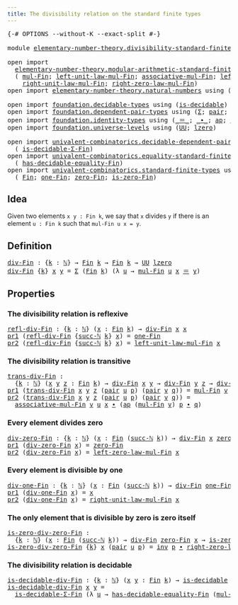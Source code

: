 ```yaml
---
title: The divisibility relation on the standard finite types
---
```


<pre class="Agda"><a id="80" class="Symbol">{-#</a> <a id="84" class="Keyword">OPTIONS</a> <a id="92" class="Pragma">--without-K</a> <a id="104" class="Pragma">--exact-split</a> <a id="118" class="Symbol">#-}</a>

<a id="123" class="Keyword">module</a> <a id="130" href="elementary-number-theory.divisibility-standard-finite-types.html" class="Module">elementary-number-theory.divisibility-standard-finite-types</a> <a id="190" class="Keyword">where</a>

<a id="197" class="Keyword">open</a> <a id="202" class="Keyword">import</a>
  <a id="211" href="elementary-number-theory.modular-arithmetic-standard-finite-types.html" class="Module">elementary-number-theory.modular-arithmetic-standard-finite-types</a> <a id="277" class="Keyword">using</a>
  <a id="285" class="Symbol">(</a> <a id="287" href="elementary-number-theory.modular-arithmetic-standard-finite-types.html#13305" class="Function">mul-Fin</a><a id="294" class="Symbol">;</a> <a id="296" href="elementary-number-theory.modular-arithmetic-standard-finite-types.html#15330" class="Function">left-unit-law-mul-Fin</a><a id="317" class="Symbol">;</a> <a id="319" href="elementary-number-theory.modular-arithmetic-standard-finite-types.html#13892" class="Function">associative-mul-Fin</a><a id="338" class="Symbol">;</a> <a id="340" href="elementary-number-theory.modular-arithmetic-standard-finite-types.html#15976" class="Function">left-zero-law-mul-Fin</a><a id="361" class="Symbol">;</a>
    <a id="367" href="elementary-number-theory.modular-arithmetic-standard-finite-types.html#15802" class="Function">right-unit-law-mul-Fin</a><a id="389" class="Symbol">;</a> <a id="391" href="elementary-number-theory.modular-arithmetic-standard-finite-types.html#16474" class="Function">right-zero-law-mul-Fin</a><a id="413" class="Symbol">)</a>
<a id="415" class="Keyword">open</a> <a id="420" class="Keyword">import</a> <a id="427" href="elementary-number-theory.natural-numbers.html" class="Module">elementary-number-theory.natural-numbers</a> <a id="468" class="Keyword">using</a> <a id="474" class="Symbol">(</a><a id="475" href="elementary-number-theory.natural-numbers.html#1458" class="Datatype">ℕ</a><a id="476" class="Symbol">;</a> <a id="478" href="elementary-number-theory.natural-numbers.html#1479" class="InductiveConstructor">zero-ℕ</a><a id="484" class="Symbol">;</a> <a id="486" href="elementary-number-theory.natural-numbers.html#1492" class="InductiveConstructor">succ-ℕ</a><a id="492" class="Symbol">)</a>

<a id="495" class="Keyword">open</a> <a id="500" class="Keyword">import</a> <a id="507" href="foundation.decidable-types.html" class="Module">foundation.decidable-types</a> <a id="534" class="Keyword">using</a> <a id="540" class="Symbol">(</a><a id="541" href="foundation.decidable-types.html#1905" class="Function">is-decidable</a><a id="553" class="Symbol">)</a>
<a id="555" class="Keyword">open</a> <a id="560" class="Keyword">import</a> <a id="567" href="foundation.dependent-pair-types.html" class="Module">foundation.dependent-pair-types</a> <a id="599" class="Keyword">using</a> <a id="605" class="Symbol">(</a><a id="606" href="foundation-core.dependent-pair-types.html#515" class="Record">Σ</a><a id="607" class="Symbol">;</a> <a id="609" href="foundation-core.dependent-pair-types.html#588" class="InductiveConstructor">pair</a><a id="613" class="Symbol">;</a> <a id="615" href="foundation-core.dependent-pair-types.html#605" class="Field">pr1</a><a id="618" class="Symbol">;</a> <a id="620" href="foundation-core.dependent-pair-types.html#617" class="Field">pr2</a><a id="623" class="Symbol">)</a>
<a id="625" class="Keyword">open</a> <a id="630" class="Keyword">import</a> <a id="637" href="foundation.identity-types.html" class="Module">foundation.identity-types</a> <a id="663" class="Keyword">using</a> <a id="669" class="Symbol">(</a><a id="670" href="foundation-core.identity-types.html#1865" class="Function Operator">_＝_</a><a id="673" class="Symbol">;</a> <a id="675" href="foundation-core.identity-types.html#2425" class="Function Operator">_∙_</a><a id="678" class="Symbol">;</a> <a id="680" href="foundation-core.identity-types.html#4003" class="Function">ap</a><a id="682" class="Symbol">;</a> <a id="684" href="foundation-core.identity-types.html#2729" class="Function">inv</a><a id="687" class="Symbol">)</a>
<a id="689" class="Keyword">open</a> <a id="694" class="Keyword">import</a> <a id="701" href="foundation.universe-levels.html" class="Module">foundation.universe-levels</a> <a id="728" class="Keyword">using</a> <a id="734" class="Symbol">(</a><a id="735" href="foundation-core.universe-levels.html#235" class="Primitive">UU</a><a id="737" class="Symbol">;</a> <a id="739" href="Agda.Primitive.html#764" class="Primitive">lzero</a><a id="744" class="Symbol">)</a>

<a id="747" class="Keyword">open</a> <a id="752" class="Keyword">import</a> <a id="759" href="univalent-combinatorics.decidable-dependent-pair-types.html" class="Module">univalent-combinatorics.decidable-dependent-pair-types</a> <a id="814" class="Keyword">using</a>
  <a id="822" class="Symbol">(</a> <a id="824" href="univalent-combinatorics.decidable-dependent-pair-types.html#1297" class="Function">is-decidable-Σ-Fin</a><a id="842" class="Symbol">)</a>
<a id="844" class="Keyword">open</a> <a id="849" class="Keyword">import</a> <a id="856" href="univalent-combinatorics.equality-standard-finite-types.html" class="Module">univalent-combinatorics.equality-standard-finite-types</a> <a id="911" class="Keyword">using</a>
  <a id="919" class="Symbol">(</a> <a id="921" href="univalent-combinatorics.equality-standard-finite-types.html#2965" class="Function">has-decidable-equality-Fin</a><a id="947" class="Symbol">)</a>
<a id="949" class="Keyword">open</a> <a id="954" class="Keyword">import</a> <a id="961" href="univalent-combinatorics.standard-finite-types.html" class="Module">univalent-combinatorics.standard-finite-types</a> <a id="1007" class="Keyword">using</a>
  <a id="1015" class="Symbol">(</a> <a id="1017" href="univalent-combinatorics.standard-finite-types.html#2149" class="Function">Fin</a><a id="1020" class="Symbol">;</a> <a id="1022" href="univalent-combinatorics.standard-finite-types.html#8398" class="Function">one-Fin</a><a id="1029" class="Symbol">;</a> <a id="1031" href="univalent-combinatorics.standard-finite-types.html#7083" class="Function">zero-Fin</a><a id="1039" class="Symbol">;</a> <a id="1041" href="univalent-combinatorics.standard-finite-types.html#7184" class="Function">is-zero-Fin</a><a id="1052" class="Symbol">)</a>
</pre>
## Idea

Given two elements `x y : Fin k`, we say that `x` divides `y` if there is an element `u : Fin k` such that `mul-Fin u x = y`.

## Definition

<pre class="Agda"><a id="div-Fin"></a><a id="1218" href="elementary-number-theory.divisibility-standard-finite-types.html#1218" class="Function">div-Fin</a> <a id="1226" class="Symbol">:</a> <a id="1228" class="Symbol">{</a><a id="1229" href="elementary-number-theory.divisibility-standard-finite-types.html#1229" class="Bound">k</a> <a id="1231" class="Symbol">:</a> <a id="1233" href="elementary-number-theory.natural-numbers.html#1458" class="Datatype">ℕ</a><a id="1234" class="Symbol">}</a> <a id="1236" class="Symbol">→</a> <a id="1238" href="univalent-combinatorics.standard-finite-types.html#2149" class="Function">Fin</a> <a id="1242" href="elementary-number-theory.divisibility-standard-finite-types.html#1229" class="Bound">k</a> <a id="1244" class="Symbol">→</a> <a id="1246" href="univalent-combinatorics.standard-finite-types.html#2149" class="Function">Fin</a> <a id="1250" href="elementary-number-theory.divisibility-standard-finite-types.html#1229" class="Bound">k</a> <a id="1252" class="Symbol">→</a> <a id="1254" href="foundation-core.universe-levels.html#235" class="Primitive">UU</a> <a id="1257" href="Agda.Primitive.html#764" class="Primitive">lzero</a>
<a id="1263" href="elementary-number-theory.divisibility-standard-finite-types.html#1218" class="Function">div-Fin</a> <a id="1271" class="Symbol">{</a><a id="1272" href="elementary-number-theory.divisibility-standard-finite-types.html#1272" class="Bound">k</a><a id="1273" class="Symbol">}</a> <a id="1275" href="elementary-number-theory.divisibility-standard-finite-types.html#1275" class="Bound">x</a> <a id="1277" href="elementary-number-theory.divisibility-standard-finite-types.html#1277" class="Bound">y</a> <a id="1279" class="Symbol">=</a> <a id="1281" href="foundation-core.dependent-pair-types.html#515" class="Record">Σ</a> <a id="1283" class="Symbol">(</a><a id="1284" href="univalent-combinatorics.standard-finite-types.html#2149" class="Function">Fin</a> <a id="1288" href="elementary-number-theory.divisibility-standard-finite-types.html#1272" class="Bound">k</a><a id="1289" class="Symbol">)</a> <a id="1291" class="Symbol">(λ</a> <a id="1294" href="elementary-number-theory.divisibility-standard-finite-types.html#1294" class="Bound">u</a> <a id="1296" class="Symbol">→</a> <a id="1298" href="elementary-number-theory.modular-arithmetic-standard-finite-types.html#13305" class="Function">mul-Fin</a> <a id="1306" href="elementary-number-theory.divisibility-standard-finite-types.html#1294" class="Bound">u</a> <a id="1308" href="elementary-number-theory.divisibility-standard-finite-types.html#1275" class="Bound">x</a> <a id="1310" href="foundation-core.identity-types.html#1865" class="Function Operator">＝</a> <a id="1312" href="elementary-number-theory.divisibility-standard-finite-types.html#1277" class="Bound">y</a><a id="1313" class="Symbol">)</a>
</pre>
## Properties

### The divisibility relation is reflexive

<pre class="Agda"><a id="refl-div-Fin"></a><a id="1387" href="elementary-number-theory.divisibility-standard-finite-types.html#1387" class="Function">refl-div-Fin</a> <a id="1400" class="Symbol">:</a> <a id="1402" class="Symbol">{</a><a id="1403" href="elementary-number-theory.divisibility-standard-finite-types.html#1403" class="Bound">k</a> <a id="1405" class="Symbol">:</a> <a id="1407" href="elementary-number-theory.natural-numbers.html#1458" class="Datatype">ℕ</a><a id="1408" class="Symbol">}</a> <a id="1410" class="Symbol">(</a><a id="1411" href="elementary-number-theory.divisibility-standard-finite-types.html#1411" class="Bound">x</a> <a id="1413" class="Symbol">:</a> <a id="1415" href="univalent-combinatorics.standard-finite-types.html#2149" class="Function">Fin</a> <a id="1419" href="elementary-number-theory.divisibility-standard-finite-types.html#1403" class="Bound">k</a><a id="1420" class="Symbol">)</a> <a id="1422" class="Symbol">→</a> <a id="1424" href="elementary-number-theory.divisibility-standard-finite-types.html#1218" class="Function">div-Fin</a> <a id="1432" href="elementary-number-theory.divisibility-standard-finite-types.html#1411" class="Bound">x</a> <a id="1434" href="elementary-number-theory.divisibility-standard-finite-types.html#1411" class="Bound">x</a>
<a id="1436" href="foundation-core.dependent-pair-types.html#605" class="Field">pr1</a> <a id="1440" class="Symbol">(</a><a id="1441" href="elementary-number-theory.divisibility-standard-finite-types.html#1387" class="Function">refl-div-Fin</a> <a id="1454" class="Symbol">{</a><a id="1455" href="elementary-number-theory.natural-numbers.html#1492" class="InductiveConstructor">succ-ℕ</a> <a id="1462" href="elementary-number-theory.divisibility-standard-finite-types.html#1462" class="Bound">k</a><a id="1463" class="Symbol">}</a> <a id="1465" href="elementary-number-theory.divisibility-standard-finite-types.html#1465" class="Bound">x</a><a id="1466" class="Symbol">)</a> <a id="1468" class="Symbol">=</a> <a id="1470" href="univalent-combinatorics.standard-finite-types.html#8398" class="Function">one-Fin</a>
<a id="1478" href="foundation-core.dependent-pair-types.html#617" class="Field">pr2</a> <a id="1482" class="Symbol">(</a><a id="1483" href="elementary-number-theory.divisibility-standard-finite-types.html#1387" class="Function">refl-div-Fin</a> <a id="1496" class="Symbol">{</a><a id="1497" href="elementary-number-theory.natural-numbers.html#1492" class="InductiveConstructor">succ-ℕ</a> <a id="1504" href="elementary-number-theory.divisibility-standard-finite-types.html#1504" class="Bound">k</a><a id="1505" class="Symbol">}</a> <a id="1507" href="elementary-number-theory.divisibility-standard-finite-types.html#1507" class="Bound">x</a><a id="1508" class="Symbol">)</a> <a id="1510" class="Symbol">=</a> <a id="1512" href="elementary-number-theory.modular-arithmetic-standard-finite-types.html#15330" class="Function">left-unit-law-mul-Fin</a> <a id="1534" href="elementary-number-theory.divisibility-standard-finite-types.html#1507" class="Bound">x</a>
</pre>
### The divisibility relation is transitive

<pre class="Agda"><a id="trans-div-Fin"></a><a id="1594" href="elementary-number-theory.divisibility-standard-finite-types.html#1594" class="Function">trans-div-Fin</a> <a id="1608" class="Symbol">:</a>
  <a id="1612" class="Symbol">{</a><a id="1613" href="elementary-number-theory.divisibility-standard-finite-types.html#1613" class="Bound">k</a> <a id="1615" class="Symbol">:</a> <a id="1617" href="elementary-number-theory.natural-numbers.html#1458" class="Datatype">ℕ</a><a id="1618" class="Symbol">}</a> <a id="1620" class="Symbol">(</a><a id="1621" href="elementary-number-theory.divisibility-standard-finite-types.html#1621" class="Bound">x</a> <a id="1623" href="elementary-number-theory.divisibility-standard-finite-types.html#1623" class="Bound">y</a> <a id="1625" href="elementary-number-theory.divisibility-standard-finite-types.html#1625" class="Bound">z</a> <a id="1627" class="Symbol">:</a> <a id="1629" href="univalent-combinatorics.standard-finite-types.html#2149" class="Function">Fin</a> <a id="1633" href="elementary-number-theory.divisibility-standard-finite-types.html#1613" class="Bound">k</a><a id="1634" class="Symbol">)</a> <a id="1636" class="Symbol">→</a> <a id="1638" href="elementary-number-theory.divisibility-standard-finite-types.html#1218" class="Function">div-Fin</a> <a id="1646" href="elementary-number-theory.divisibility-standard-finite-types.html#1621" class="Bound">x</a> <a id="1648" href="elementary-number-theory.divisibility-standard-finite-types.html#1623" class="Bound">y</a> <a id="1650" class="Symbol">→</a> <a id="1652" href="elementary-number-theory.divisibility-standard-finite-types.html#1218" class="Function">div-Fin</a> <a id="1660" href="elementary-number-theory.divisibility-standard-finite-types.html#1623" class="Bound">y</a> <a id="1662" href="elementary-number-theory.divisibility-standard-finite-types.html#1625" class="Bound">z</a> <a id="1664" class="Symbol">→</a> <a id="1666" href="elementary-number-theory.divisibility-standard-finite-types.html#1218" class="Function">div-Fin</a> <a id="1674" href="elementary-number-theory.divisibility-standard-finite-types.html#1621" class="Bound">x</a> <a id="1676" href="elementary-number-theory.divisibility-standard-finite-types.html#1625" class="Bound">z</a>
<a id="1678" href="foundation-core.dependent-pair-types.html#605" class="Field">pr1</a> <a id="1682" class="Symbol">(</a><a id="1683" href="elementary-number-theory.divisibility-standard-finite-types.html#1594" class="Function">trans-div-Fin</a> <a id="1697" href="elementary-number-theory.divisibility-standard-finite-types.html#1697" class="Bound">x</a> <a id="1699" href="elementary-number-theory.divisibility-standard-finite-types.html#1699" class="Bound">y</a> <a id="1701" href="elementary-number-theory.divisibility-standard-finite-types.html#1701" class="Bound">z</a> <a id="1703" class="Symbol">(</a><a id="1704" href="foundation-core.dependent-pair-types.html#588" class="InductiveConstructor">pair</a> <a id="1709" href="elementary-number-theory.divisibility-standard-finite-types.html#1709" class="Bound">u</a> <a id="1711" href="elementary-number-theory.divisibility-standard-finite-types.html#1711" class="Bound">p</a><a id="1712" class="Symbol">)</a> <a id="1714" class="Symbol">(</a><a id="1715" href="foundation-core.dependent-pair-types.html#588" class="InductiveConstructor">pair</a> <a id="1720" href="elementary-number-theory.divisibility-standard-finite-types.html#1720" class="Bound">v</a> <a id="1722" href="elementary-number-theory.divisibility-standard-finite-types.html#1722" class="Bound">q</a><a id="1723" class="Symbol">))</a> <a id="1726" class="Symbol">=</a> <a id="1728" href="elementary-number-theory.modular-arithmetic-standard-finite-types.html#13305" class="Function">mul-Fin</a> <a id="1736" href="elementary-number-theory.divisibility-standard-finite-types.html#1720" class="Bound">v</a> <a id="1738" href="elementary-number-theory.divisibility-standard-finite-types.html#1709" class="Bound">u</a>
<a id="1740" href="foundation-core.dependent-pair-types.html#617" class="Field">pr2</a> <a id="1744" class="Symbol">(</a><a id="1745" href="elementary-number-theory.divisibility-standard-finite-types.html#1594" class="Function">trans-div-Fin</a> <a id="1759" href="elementary-number-theory.divisibility-standard-finite-types.html#1759" class="Bound">x</a> <a id="1761" href="elementary-number-theory.divisibility-standard-finite-types.html#1761" class="Bound">y</a> <a id="1763" href="elementary-number-theory.divisibility-standard-finite-types.html#1763" class="Bound">z</a> <a id="1765" class="Symbol">(</a><a id="1766" href="foundation-core.dependent-pair-types.html#588" class="InductiveConstructor">pair</a> <a id="1771" href="elementary-number-theory.divisibility-standard-finite-types.html#1771" class="Bound">u</a> <a id="1773" href="elementary-number-theory.divisibility-standard-finite-types.html#1773" class="Bound">p</a><a id="1774" class="Symbol">)</a> <a id="1776" class="Symbol">(</a><a id="1777" href="foundation-core.dependent-pair-types.html#588" class="InductiveConstructor">pair</a> <a id="1782" href="elementary-number-theory.divisibility-standard-finite-types.html#1782" class="Bound">v</a> <a id="1784" href="elementary-number-theory.divisibility-standard-finite-types.html#1784" class="Bound">q</a><a id="1785" class="Symbol">))</a> <a id="1788" class="Symbol">=</a>
  <a id="1792" href="elementary-number-theory.modular-arithmetic-standard-finite-types.html#13892" class="Function">associative-mul-Fin</a> <a id="1812" href="elementary-number-theory.divisibility-standard-finite-types.html#1782" class="Bound">v</a> <a id="1814" href="elementary-number-theory.divisibility-standard-finite-types.html#1771" class="Bound">u</a> <a id="1816" href="elementary-number-theory.divisibility-standard-finite-types.html#1759" class="Bound">x</a> <a id="1818" href="foundation-core.identity-types.html#2425" class="Function Operator">∙</a> <a id="1820" class="Symbol">(</a><a id="1821" href="foundation-core.identity-types.html#4003" class="Function">ap</a> <a id="1824" class="Symbol">(</a><a id="1825" href="elementary-number-theory.modular-arithmetic-standard-finite-types.html#13305" class="Function">mul-Fin</a> <a id="1833" href="elementary-number-theory.divisibility-standard-finite-types.html#1782" class="Bound">v</a><a id="1834" class="Symbol">)</a> <a id="1836" href="elementary-number-theory.divisibility-standard-finite-types.html#1773" class="Bound">p</a> <a id="1838" href="foundation-core.identity-types.html#2425" class="Function Operator">∙</a> <a id="1840" href="elementary-number-theory.divisibility-standard-finite-types.html#1784" class="Bound">q</a><a id="1841" class="Symbol">)</a>
</pre>
### Every element divides zero

<pre class="Agda"><a id="div-zero-Fin"></a><a id="1888" href="elementary-number-theory.divisibility-standard-finite-types.html#1888" class="Function">div-zero-Fin</a> <a id="1901" class="Symbol">:</a> <a id="1903" class="Symbol">{</a><a id="1904" href="elementary-number-theory.divisibility-standard-finite-types.html#1904" class="Bound">k</a> <a id="1906" class="Symbol">:</a> <a id="1908" href="elementary-number-theory.natural-numbers.html#1458" class="Datatype">ℕ</a><a id="1909" class="Symbol">}</a> <a id="1911" class="Symbol">(</a><a id="1912" href="elementary-number-theory.divisibility-standard-finite-types.html#1912" class="Bound">x</a> <a id="1914" class="Symbol">:</a> <a id="1916" href="univalent-combinatorics.standard-finite-types.html#2149" class="Function">Fin</a> <a id="1920" class="Symbol">(</a><a id="1921" href="elementary-number-theory.natural-numbers.html#1492" class="InductiveConstructor">succ-ℕ</a> <a id="1928" href="elementary-number-theory.divisibility-standard-finite-types.html#1904" class="Bound">k</a><a id="1929" class="Symbol">))</a> <a id="1932" class="Symbol">→</a> <a id="1934" href="elementary-number-theory.divisibility-standard-finite-types.html#1218" class="Function">div-Fin</a> <a id="1942" href="elementary-number-theory.divisibility-standard-finite-types.html#1912" class="Bound">x</a> <a id="1944" href="univalent-combinatorics.standard-finite-types.html#7083" class="Function">zero-Fin</a>
<a id="1953" href="foundation-core.dependent-pair-types.html#605" class="Field">pr1</a> <a id="1957" class="Symbol">(</a><a id="1958" href="elementary-number-theory.divisibility-standard-finite-types.html#1888" class="Function">div-zero-Fin</a> <a id="1971" href="elementary-number-theory.divisibility-standard-finite-types.html#1971" class="Bound">x</a><a id="1972" class="Symbol">)</a> <a id="1974" class="Symbol">=</a> <a id="1976" href="univalent-combinatorics.standard-finite-types.html#7083" class="Function">zero-Fin</a>
<a id="1985" href="foundation-core.dependent-pair-types.html#617" class="Field">pr2</a> <a id="1989" class="Symbol">(</a><a id="1990" href="elementary-number-theory.divisibility-standard-finite-types.html#1888" class="Function">div-zero-Fin</a> <a id="2003" href="elementary-number-theory.divisibility-standard-finite-types.html#2003" class="Bound">x</a><a id="2004" class="Symbol">)</a> <a id="2006" class="Symbol">=</a> <a id="2008" href="elementary-number-theory.modular-arithmetic-standard-finite-types.html#15976" class="Function">left-zero-law-mul-Fin</a> <a id="2030" href="elementary-number-theory.divisibility-standard-finite-types.html#2003" class="Bound">x</a>
</pre>
### Every element is divisible by one

<pre class="Agda"><a id="div-one-Fin"></a><a id="2084" href="elementary-number-theory.divisibility-standard-finite-types.html#2084" class="Function">div-one-Fin</a> <a id="2096" class="Symbol">:</a> <a id="2098" class="Symbol">{</a><a id="2099" href="elementary-number-theory.divisibility-standard-finite-types.html#2099" class="Bound">k</a> <a id="2101" class="Symbol">:</a> <a id="2103" href="elementary-number-theory.natural-numbers.html#1458" class="Datatype">ℕ</a><a id="2104" class="Symbol">}</a> <a id="2106" class="Symbol">(</a><a id="2107" href="elementary-number-theory.divisibility-standard-finite-types.html#2107" class="Bound">x</a> <a id="2109" class="Symbol">:</a> <a id="2111" href="univalent-combinatorics.standard-finite-types.html#2149" class="Function">Fin</a> <a id="2115" class="Symbol">(</a><a id="2116" href="elementary-number-theory.natural-numbers.html#1492" class="InductiveConstructor">succ-ℕ</a> <a id="2123" href="elementary-number-theory.divisibility-standard-finite-types.html#2099" class="Bound">k</a><a id="2124" class="Symbol">))</a> <a id="2127" class="Symbol">→</a> <a id="2129" href="elementary-number-theory.divisibility-standard-finite-types.html#1218" class="Function">div-Fin</a> <a id="2137" href="univalent-combinatorics.standard-finite-types.html#8398" class="Function">one-Fin</a> <a id="2145" href="elementary-number-theory.divisibility-standard-finite-types.html#2107" class="Bound">x</a>
<a id="2147" href="foundation-core.dependent-pair-types.html#605" class="Field">pr1</a> <a id="2151" class="Symbol">(</a><a id="2152" href="elementary-number-theory.divisibility-standard-finite-types.html#2084" class="Function">div-one-Fin</a> <a id="2164" href="elementary-number-theory.divisibility-standard-finite-types.html#2164" class="Bound">x</a><a id="2165" class="Symbol">)</a> <a id="2167" class="Symbol">=</a> <a id="2169" href="elementary-number-theory.divisibility-standard-finite-types.html#2164" class="Bound">x</a>
<a id="2171" href="foundation-core.dependent-pair-types.html#617" class="Field">pr2</a> <a id="2175" class="Symbol">(</a><a id="2176" href="elementary-number-theory.divisibility-standard-finite-types.html#2084" class="Function">div-one-Fin</a> <a id="2188" href="elementary-number-theory.divisibility-standard-finite-types.html#2188" class="Bound">x</a><a id="2189" class="Symbol">)</a> <a id="2191" class="Symbol">=</a> <a id="2193" href="elementary-number-theory.modular-arithmetic-standard-finite-types.html#15802" class="Function">right-unit-law-mul-Fin</a> <a id="2216" href="elementary-number-theory.divisibility-standard-finite-types.html#2188" class="Bound">x</a>
</pre>
### The only element that is divisible by zero is zero itself

<pre class="Agda"><a id="is-zero-div-zero-Fin"></a><a id="2294" href="elementary-number-theory.divisibility-standard-finite-types.html#2294" class="Function">is-zero-div-zero-Fin</a> <a id="2315" class="Symbol">:</a>
  <a id="2319" class="Symbol">{</a><a id="2320" href="elementary-number-theory.divisibility-standard-finite-types.html#2320" class="Bound">k</a> <a id="2322" class="Symbol">:</a> <a id="2324" href="elementary-number-theory.natural-numbers.html#1458" class="Datatype">ℕ</a><a id="2325" class="Symbol">}</a> <a id="2327" class="Symbol">(</a><a id="2328" href="elementary-number-theory.divisibility-standard-finite-types.html#2328" class="Bound">x</a> <a id="2330" class="Symbol">:</a> <a id="2332" href="univalent-combinatorics.standard-finite-types.html#2149" class="Function">Fin</a> <a id="2336" class="Symbol">(</a><a id="2337" href="elementary-number-theory.natural-numbers.html#1492" class="InductiveConstructor">succ-ℕ</a> <a id="2344" href="elementary-number-theory.divisibility-standard-finite-types.html#2320" class="Bound">k</a><a id="2345" class="Symbol">))</a> <a id="2348" class="Symbol">→</a> <a id="2350" href="elementary-number-theory.divisibility-standard-finite-types.html#1218" class="Function">div-Fin</a> <a id="2358" href="univalent-combinatorics.standard-finite-types.html#7083" class="Function">zero-Fin</a> <a id="2367" href="elementary-number-theory.divisibility-standard-finite-types.html#2328" class="Bound">x</a> <a id="2369" class="Symbol">→</a> <a id="2371" href="univalent-combinatorics.standard-finite-types.html#7184" class="Function">is-zero-Fin</a> <a id="2383" href="elementary-number-theory.divisibility-standard-finite-types.html#2328" class="Bound">x</a>
<a id="2385" href="elementary-number-theory.divisibility-standard-finite-types.html#2294" class="Function">is-zero-div-zero-Fin</a> <a id="2406" class="Symbol">{</a><a id="2407" href="elementary-number-theory.divisibility-standard-finite-types.html#2407" class="Bound">k</a><a id="2408" class="Symbol">}</a> <a id="2410" href="elementary-number-theory.divisibility-standard-finite-types.html#2410" class="Bound">x</a> <a id="2412" class="Symbol">(</a><a id="2413" href="foundation-core.dependent-pair-types.html#588" class="InductiveConstructor">pair</a> <a id="2418" href="elementary-number-theory.divisibility-standard-finite-types.html#2418" class="Bound">u</a> <a id="2420" href="elementary-number-theory.divisibility-standard-finite-types.html#2420" class="Bound">p</a><a id="2421" class="Symbol">)</a> <a id="2423" class="Symbol">=</a> <a id="2425" href="foundation-core.identity-types.html#2729" class="Function">inv</a> <a id="2429" href="elementary-number-theory.divisibility-standard-finite-types.html#2420" class="Bound">p</a> <a id="2431" href="foundation-core.identity-types.html#2425" class="Function Operator">∙</a> <a id="2433" href="elementary-number-theory.modular-arithmetic-standard-finite-types.html#16474" class="Function">right-zero-law-mul-Fin</a> <a id="2456" href="elementary-number-theory.divisibility-standard-finite-types.html#2418" class="Bound">u</a>
</pre>
### The divisibility relation is decidable

<pre class="Agda"><a id="is-decidable-div-Fin"></a><a id="2515" href="elementary-number-theory.divisibility-standard-finite-types.html#2515" class="Function">is-decidable-div-Fin</a> <a id="2536" class="Symbol">:</a> <a id="2538" class="Symbol">{</a><a id="2539" href="elementary-number-theory.divisibility-standard-finite-types.html#2539" class="Bound">k</a> <a id="2541" class="Symbol">:</a> <a id="2543" href="elementary-number-theory.natural-numbers.html#1458" class="Datatype">ℕ</a><a id="2544" class="Symbol">}</a> <a id="2546" class="Symbol">(</a><a id="2547" href="elementary-number-theory.divisibility-standard-finite-types.html#2547" class="Bound">x</a> <a id="2549" href="elementary-number-theory.divisibility-standard-finite-types.html#2549" class="Bound">y</a> <a id="2551" class="Symbol">:</a> <a id="2553" href="univalent-combinatorics.standard-finite-types.html#2149" class="Function">Fin</a> <a id="2557" href="elementary-number-theory.divisibility-standard-finite-types.html#2539" class="Bound">k</a><a id="2558" class="Symbol">)</a> <a id="2560" class="Symbol">→</a> <a id="2562" href="foundation.decidable-types.html#1905" class="Function">is-decidable</a> <a id="2575" class="Symbol">(</a><a id="2576" href="elementary-number-theory.divisibility-standard-finite-types.html#1218" class="Function">div-Fin</a> <a id="2584" href="elementary-number-theory.divisibility-standard-finite-types.html#2547" class="Bound">x</a> <a id="2586" href="elementary-number-theory.divisibility-standard-finite-types.html#2549" class="Bound">y</a><a id="2587" class="Symbol">)</a>
<a id="2589" href="elementary-number-theory.divisibility-standard-finite-types.html#2515" class="Function">is-decidable-div-Fin</a> <a id="2610" href="elementary-number-theory.divisibility-standard-finite-types.html#2610" class="Bound">x</a> <a id="2612" href="elementary-number-theory.divisibility-standard-finite-types.html#2612" class="Bound">y</a> <a id="2614" class="Symbol">=</a>
  <a id="2618" href="univalent-combinatorics.decidable-dependent-pair-types.html#1297" class="Function">is-decidable-Σ-Fin</a> <a id="2637" class="Symbol">(λ</a> <a id="2640" href="elementary-number-theory.divisibility-standard-finite-types.html#2640" class="Bound">u</a> <a id="2642" class="Symbol">→</a> <a id="2644" href="univalent-combinatorics.equality-standard-finite-types.html#2965" class="Function">has-decidable-equality-Fin</a> <a id="2671" class="Symbol">(</a><a id="2672" href="elementary-number-theory.modular-arithmetic-standard-finite-types.html#13305" class="Function">mul-Fin</a> <a id="2680" href="elementary-number-theory.divisibility-standard-finite-types.html#2640" class="Bound">u</a> <a id="2682" href="elementary-number-theory.divisibility-standard-finite-types.html#2610" class="Bound">x</a><a id="2683" class="Symbol">)</a> <a id="2685" href="elementary-number-theory.divisibility-standard-finite-types.html#2612" class="Bound">y</a><a id="2686" class="Symbol">)</a>
</pre>